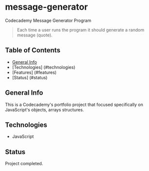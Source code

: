 # message-generator
Codecademy Message Generator Program

> Each time a user runs the program it should generate a random message (quote).

## Table of Contents

* [General Info](#general-info)
* [Technologies] (#technologies)
* [Features] (#features)
* [Status] (#status)

## General Info

This is a Codecademy's portfolio project that focused specifically on JavaScript's objects, arrays structures.

## Technologies

* JavaScript

## Status

Project completed.
